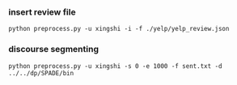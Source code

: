 ### insert review file
```
python preprocess.py -u xingshi -i -f ./yelp/yelp_review.json
```
### discourse segmenting
```
python preprocess.py -u xingshi -s 0 -e 1000 -f sent.txt -d ../../dp/SPADE/bin
```